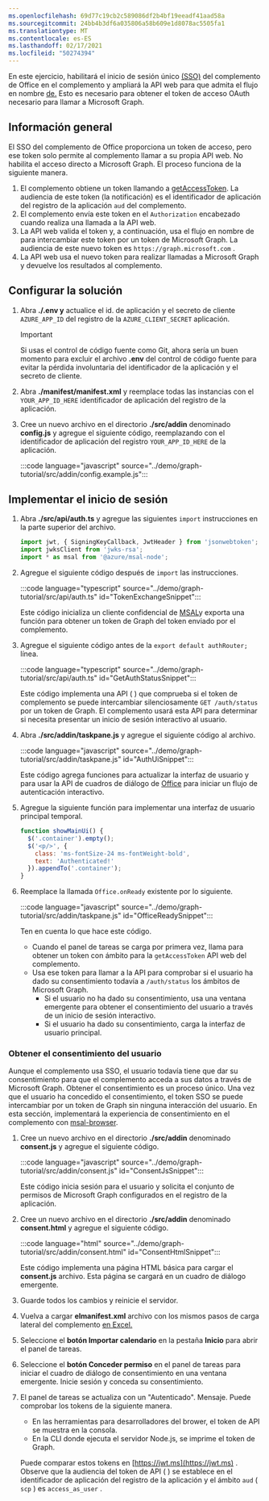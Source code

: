 ```yaml
---
ms.openlocfilehash: 69d77c19cb2c589086df2b4bf19eeadf41aad58a
ms.sourcegitcommit: 24bb4b3df6a035806a58b609e1d8078ac5505fa1
ms.translationtype: MT
ms.contentlocale: es-ES
ms.lasthandoff: 02/17/2021
ms.locfileid: "50274394"
---
```

<!-- markdownlint-disable MD002 MD041 -->

En este ejercicio, habilitará el inicio de sesión único [(SSO)](https://docs.microsoft.com/office/dev/add-ins/develop/sso-in-office-add-ins) del complemento de Office en el complemento y ampliará la API web para que admita el flujo en nombre [de.](https://docs.microsoft.com/azure/active-directory/develop/v2-oauth2-on-behalf-of-flow) Esto es necesario para obtener el token de acceso OAuth necesario para llamar a Microsoft Graph.

## <a name="overview"></a>Información general

El SSO del complemento de Office proporciona un token de acceso, pero ese token solo permite al complemento llamar a su propia API web. No habilita el acceso directo a Microsoft Graph. El proceso funciona de la siguiente manera.

1. El complemento obtiene un token llamando a [getAccessToken](https://docs.microsoft.com/javascript/api/office-runtime/officeruntime.auth?view=common-js#getaccesstoken-options-). La audiencia de este token (la notificación) es el identificador de aplicación del registro de la aplicación `aud` del complemento.
1. El complemento envía este token en el `Authorization` encabezado cuando realiza una llamada a la API web.
1. La API web valida el token y, a continuación, usa el flujo en nombre de para intercambiar este token por un token de Microsoft Graph. La audiencia de este nuevo token es `https://graph.microsoft.com` .
1. La API web usa el nuevo token para realizar llamadas a Microsoft Graph y devuelve los resultados al complemento.

## <a name="configure-the-solution"></a>Configurar la solución

1. Abra **./.env y** actualice el id. de aplicación y el secreto de cliente `AZURE_APP_ID` del registro de la `AZURE_CLIENT_SECRET` aplicación.

    > [!IMPORTANT]
    > Si usas el control de código fuente como Git, ahora sería un buen momento para excluir el archivo **.env** del control de código fuente para evitar la pérdida involuntaria del identificador de la aplicación y el secreto de cliente.

1. Abra **./manifest/manifest.xml** y reemplace todas las instancias con el `YOUR_APP_ID_HERE` identificador de aplicación del registro de la aplicación.

1. Cree un nuevo archivo en el directorio **./src/addin** denominado **config.js** y agregue el siguiente código, reemplazando con el identificador de aplicación del registro `YOUR_APP_ID_HERE` de la aplicación.

    :::code language="javascript" source="../demo/graph-tutorial/src/addin/config.example.js":::

## <a name="implement-sign-in"></a>Implementar el inicio de sesión

1. Abra **./src/api/auth.ts** y agregue las siguientes `import` instrucciones en la parte superior del archivo.

    ```typescript
    import jwt, { SigningKeyCallback, JwtHeader } from 'jsonwebtoken';
    import jwksClient from 'jwks-rsa';
    import * as msal from '@azure/msal-node';
    ```

1. Agregue el siguiente código después de `import` las instrucciones.

    :::code language="typescript" source="../demo/graph-tutorial/src/api/auth.ts" id="TokenExchangeSnippet":::

    Este código inicializa un cliente confidencial de [MSAL](https://github.com/AzureAD/microsoft-authentication-library-for-js/blob/dev/lib/msal-node/docs/initialize-confidential-client-application.md)y exporta una función para obtener un token de Graph del token enviado por el complemento.

1. Agregue el siguiente código antes de la `export default authRouter;` línea.

    :::code language="typescript" source="../demo/graph-tutorial/src/api/auth.ts" id="GetAuthStatusSnippet":::

    Este código implementa una API ( ) que comprueba si el token de complemento se puede intercambiar silenciosamente `GET /auth/status` por un token de Graph. El complemento usará esta API para determinar si necesita presentar un inicio de sesión interactivo al usuario.

1. Abra **./src/addin/taskpane.js** y agregue el siguiente código al archivo.

    :::code language="javascript" source="../demo/graph-tutorial/src/addin/taskpane.js" id="AuthUiSnippet":::

    Este código agrega funciones para actualizar la interfaz de usuario y para usar la API de cuadros de diálogo de [Office](https://docs.microsoft.com/office/dev/add-ins/develop/dialog-api-in-office-add-ins) para iniciar un flujo de autenticación interactivo.

1. Agregue la siguiente función para implementar una interfaz de usuario principal temporal.

    ```javascript
    function showMainUi() {
      $('.container').empty();
      $('<p/>', {
        class: 'ms-fontSize-24 ms-fontWeight-bold',
        text: 'Authenticated!'
      }).appendTo('.container');
    }
    ```

1. Reemplace la llamada `Office.onReady` existente por lo siguiente.

    :::code language="javascript" source="../demo/graph-tutorial/src/addin/taskpane.js" id="OfficeReadySnippet":::

    Ten en cuenta lo que hace este código.

    - Cuando el panel de tareas se carga por primera vez, llama para obtener un token con ámbito para la `getAccessToken` API web del complemento.
    - Usa ese token para llamar a la API para comprobar si el usuario ha dado su consentimiento todavía a `/auth/status` los ámbitos de Microsoft Graph.
        - Si el usuario no ha dado su consentimiento, usa una ventana emergente para obtener el consentimiento del usuario a través de un inicio de sesión interactivo.
        - Si el usuario ha dado su consentimiento, carga la interfaz de usuario principal.

### <a name="getting-user-consent"></a>Obtener el consentimiento del usuario

Aunque el complemento usa SSO, el usuario todavía tiene que dar su consentimiento para que el complemento acceda a sus datos a través de Microsoft Graph. Obtener el consentimiento es un proceso único. Una vez que el usuario ha concedido el consentimiento, el token SSO se puede intercambiar por un token de Graph sin ninguna interacción del usuario. En esta sección, implementará la experiencia de consentimiento en el complemento con [msal-browser](https://github.com/AzureAD/microsoft-authentication-library-for-js/tree/dev/lib/msal-browser).

1. Cree un nuevo archivo en el directorio **./src/addin** denominado **consent.js** y agregue el siguiente código.

    :::code language="javascript" source="../demo/graph-tutorial/src/addin/consent.js" id="ConsentJsSnippet":::

    Este código inicia sesión para el usuario y solicita el conjunto de permisos de Microsoft Graph configurados en el registro de la aplicación.

1. Cree un nuevo archivo en el directorio **./src/addin** denominado **consent.html** y agregue el siguiente código.

    :::code language="html" source="../demo/graph-tutorial/src/addin/consent.html" id="ConsentHtmlSnippet":::

    Este código implementa una página HTML básica para cargar el **consent.js** archivo. Esta página se cargará en un cuadro de diálogo emergente.

1. Guarde todos los cambios y reinicie el servidor.

1. Vuelva a cargar **elmanifest.xml** archivo con los mismos pasos de carga lateral del complemento [en Excel.](02-create-app.md#side-load-the-add-in-in-excel)

1. Seleccione el **botón Importar calendario** en la pestaña **Inicio** para abrir el panel de tareas.

1. Seleccione el **botón Conceder permiso** en el panel de tareas para iniciar el cuadro de diálogo de consentimiento en una ventana emergente. Inicie sesión y conceda su consentimiento.

1. El panel de tareas se actualiza con un "Autenticado". Mensaje. Puede comprobar los tokens de la siguiente manera.

    - En las herramientas para desarrolladores del brower, el token de API se muestra en la consola.
    - En la CLI donde ejecuta el servidor Node.js, se imprime el token de Graph.

    Puede comparar estos tokens en [https://jwt.ms](https://jwt.ms) . Observe que la audiencia del token de API ( ) se establece en el identificador de aplicación del registro de la aplicación y el ámbito `aud` ( `scp` ) es `access_as_user` .
